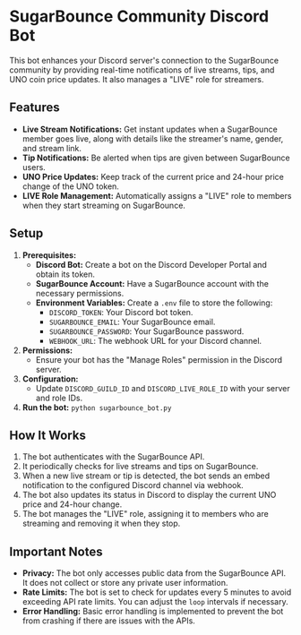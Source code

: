 # SugarBounce Community Discord Bot

This bot enhances your Discord server's connection to the SugarBounce community by providing real-time notifications of live streams, tips, and UNO coin price updates. It also manages a "LIVE" role for streamers.

## Features

* **Live Stream Notifications:** Get instant updates when a SugarBounce member goes live, along with details like the streamer's name, gender, and stream link.
* **Tip Notifications:** Be alerted when tips are given between SugarBounce users.
* **UNO Price Updates:** Keep track of the current price and 24-hour price change of the UNO token.
* **LIVE Role Management:** Automatically assigns a "LIVE" role to members when they start streaming on SugarBounce.

## Setup

1. **Prerequisites:**
   - **Discord Bot:** Create a bot on the Discord Developer Portal and obtain its token.
   - **SugarBounce Account:**  Have a SugarBounce account with the necessary permissions.
   - **Environment Variables:** Create a `.env` file to store the following:
      - `DISCORD_TOKEN`: Your Discord bot token.
      - `SUGARBOUNCE_EMAIL`: Your SugarBounce email.
      - `SUGARBOUNCE_PASSWORD`: Your SugarBounce password.
      - `WEBHOOK_URL`: The webhook URL for your Discord channel.
2. **Permissions:**
   - Ensure your bot has the "Manage Roles" permission in the Discord server.
3. **Configuration:**
   - Update `DISCORD_GUILD_ID` and `DISCORD_LIVE_ROLE_ID` with your server and role IDs.
4. **Run the bot:** `python sugarbounce_bot.py` 

## How It Works

1. The bot authenticates with the SugarBounce API.
2. It periodically checks for live streams and tips on SugarBounce.
3. When a new live stream or tip is detected, the bot sends an embed notification to the configured Discord channel via webhook.
4. The bot also updates its status in Discord to display the current UNO price and 24-hour change.
5. The bot manages the "LIVE" role, assigning it to members who are streaming and removing it when they stop.


## Important Notes

* **Privacy:**  The bot only accesses public data from the SugarBounce API. It does not collect or store any private user information.
* **Rate Limits:**  The bot is set to check for updates every 5 minutes to avoid exceeding API rate limits. You can adjust the `loop` intervals if necessary.
* **Error Handling:** Basic error handling is implemented to prevent the bot from crashing if there are issues with the APIs.
